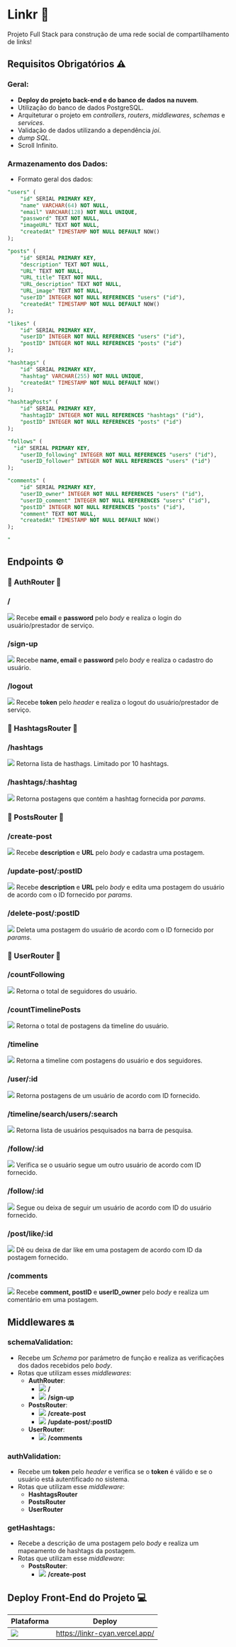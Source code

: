 # Linkr 🔗
Projeto Full Stack para construção de uma rede social de compartilhamento de links!

## Requisitos Obrigatórios ⚠️

### Geral:
- **Deploy do projeto back-end e do banco de dados na nuvem**.
- Utilização do banco de dados PostgreSQL.
- Arquiteturar o projeto em _controllers_, _routers_, _middlewares_, _schemas_ e _services_.
- Validação de dados utilizando a dependência _joi_.
- _dump SQL_.
- Scroll Infinito.

### Armazenamento dos Dados:

- Formato geral dos dados:

``` sql
"users" (
	"id" SERIAL PRIMARY KEY,
	"name" VARCHAR(64) NOT NULL,
	"email" VARCHAR(128) NOT NULL UNIQUE,
	"password" TEXT NOT NULL,
	"imageURL" TEXT NOT NULL,
	"createdAt" TIMESTAMP NOT NULL DEFAULT NOW()
);

"posts" (
	"id" SERIAL PRIMARY KEY,
	"description" TEXT NOT NULL,
	"URL" TEXT NOT NULL,
	"URL_title" TEXT NOT NULL,
	"URL_description" TEXT NOT NULL,
	"URL_image" TEXT NOT NULL,
	"userID" INTEGER NOT NULL REFERENCES "users" ("id"),
	"createdAt" TIMESTAMP NOT NULL DEFAULT NOW()
);

"likes" (
	"id" SERIAL PRIMARY KEY,
	"userID" INTEGER NOT NULL REFERENCES "users" ("id"),
	"postID" INTEGER NOT NULL REFERENCES "posts" ("id")
);

"hashtags" (
	"id" SERIAL PRIMARY KEY,
	"hashtag" VARCHAR(255) NOT NULL UNIQUE,
	"createdAt" TIMESTAMP NOT NULL DEFAULT NOW()
);

"hashtagPosts" (
	"id" SERIAL PRIMARY KEY,
	"hashtagID" INTEGER NOT NULL REFERENCES "hashtags" ("id"),
	"postID" INTEGER NOT NULL REFERENCES "posts" ("id")
);

"follows" (
  "id" SERIAL PRIMARY KEY,
	"userID_following" INTEGER NOT NULL REFERENCES "users" ("id"),
	"userID_follower" INTEGER NOT NULL REFERENCES "users" ("id")
);

"comments" (
	"id" SERIAL PRIMARY KEY,
	"userID_owner" INTEGER NOT NULL REFERENCES "users" ("id"),
	"userID_comment" INTEGER NOT NULL REFERENCES "users" ("id"),
	"postID" INTEGER NOT NULL REFERENCES "posts" ("id"),
	"comment" TEXT NOT NULL,
	"createdAt" TIMESTAMP NOT NULL DEFAULT NOW()
);

"
```

## Endpoints ⚙️
### 🚩 AuthRouter 🚩
### /
![](https://place-hold.it/80x20/26ec48/ffffff?text=POST&fontsize=16) Recebe **email** e **password** pelo _body_ e realiza o login do usuário/prestador de serviço.
### /sign-up
![](https://place-hold.it/80x20/26ec48/ffffff?text=POST&fontsize=16) Recebe **name, email** e **password** pelo _body_ e realiza o cadastro do usuário.
### /logout
![](https://place-hold.it/80x20/26ec48/ffffff?text=POST&fontsize=16) Recebe **token** pelo _header_ e realiza o logout do usuário/prestador de serviço.
<br>
### 🚩 HashtagsRouter 🚩
### /hashtags
![](https://place-hold.it/80x20/26baec/ffffff?text=GET&fontsize=16) Retorna lista de hasthags. Limitado por 10 hashtags.<br>
### /hashtags/:hashtag
![](https://place-hold.it/80x20/26baec/ffffff?text=GET&fontsize=16) Retorna postagens que contém a hashtag fornecida por _params_.<br>
### 🚩 PostsRouter 🚩
### /create-post
![](https://place-hold.it/80x20/26ec48/ffffff?text=POST&fontsize=16) Recebe **description** e **URL** pelo _body_ e cadastra uma postagem.
### /update-post/:postID
![](https://place-hold.it/80x20/ec7926/ffffff?text=PUT&fontsize=16) Recebe **description** e **URL** pelo _body_ e edita uma postagem do usuário de acordo com o ID fornecido por _params_.
### /delete-post/:postID
![](https://place-hold.it/80x20/ec2626/ffffff?text=DELETE&fontsize=16) Deleta uma postagem do usuário de acordo com o ID fornecido por _params_.
### 🚩 UserRouter 🚩
### /countFollowing
![](https://place-hold.it/80x20/26baec/ffffff?text=GET&fontsize=16) Retorna o total de seguidores do usuário.
### /countTimelinePosts
![](https://place-hold.it/80x20/26baec/ffffff?text=GET&fontsize=16) Retorna o total de postagens da timeline do usuário.
### /timeline
![](https://place-hold.it/80x20/26baec/ffffff?text=GET&fontsize=16) Retorna a timeline com postagens do usuário e dos seguidores.
### /user/:id
![](https://place-hold.it/80x20/26baec/ffffff?text=GET&fontsize=16) Retorna postagens de um usuário de acordo com ID fornecido.
### /timeline/search/users/:search
![](https://place-hold.it/80x20/26baec/ffffff?text=GET&fontsize=16) Retorna lista de usuários pesquisados na barra de pesquisa.
### /follow/:id
![](https://place-hold.it/80x20/26baec/ffffff?text=GET&fontsize=16) Verifica se o usuário segue um outro usuário de acordo com ID fornecido.
### /follow/:id
![](https://place-hold.it/80x20/26ec48/ffffff?text=POST&fontsize=16) Segue ou deixa de seguir um usuário de acordo com ID do usuário fornecido.
### /post/like/:id
![](https://place-hold.it/80x20/26ec48/ffffff?text=POST&fontsize=16) Dê ou deixa de dar like em uma postagem de acordo com ID da postagem fornecido.
### /comments
![](https://place-hold.it/80x20/26ec48/ffffff?text=POST&fontsize=16) Recebe **comment, postID** e **userID_owner** pelo _body_ e realiza um comentário em uma postagem.
<br>
## Middlewares 🔛
### schemaValidation:
- Recebe um _Schema_ por parámetro de função e realiza as verificações dos dados recebidos pelo _body_.
- Rotas que utilizam esses _middlewares_:
  - **AuthRouter**:
    -  ![](https://place-hold.it/80x20/26ec48/ffffff?text=POST&fontsize=16) **/**
    -  ![](https://place-hold.it/80x20/26ec48/ffffff?text=POST&fontsize=16) **/sign-up**
  - **PostsRouter**:
    - ![](https://place-hold.it/80x20/26ec48/ffffff?text=POST&fontsize=16) **/create-post**
    - ![](https://place-hold.it/80x20/26ec48/ffffff?text=POST&fontsize=16) **/update-post/:postID**
  - **UserRouter**:
    - ![](https://place-hold.it/80x20/26ec48/ffffff?text=POST&fontsize=16) **/comments** 

### authValidation:
- Recebe um **token** pelo _header_ e verifica se o **token** é válido e se o usuário está autentificado no sistema.
- Rotas que utilizam esse _middleware_:
  - **HashtagsRouter**
  - **PostsRouter**
  - **UserRouter**
 
### getHashtags:
- Recebe a descrição de uma postagem pelo _body_ e realiza um mapeamento de hashtags da postagem.
- Rotas que utilizam esse _middleware_:
  - **PostsRouter**:
    - ![](https://place-hold.it/80x20/26ec48/ffffff?text=POST&fontsize=16) **/create-post**

## Deploy Front-End do Projeto 💻

| Plataforma | Deploy |
| --- | --- |
| <a href="https://vercel.com/"><img src="https://img.shields.io/badge/Vercel-000000?style=for-the-badge&logo=vercel&logoColor=white" /></a> | https://linkr-cyan.vercel.app/ 
